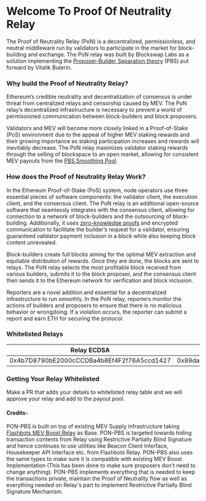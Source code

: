 # Welcome To Proof Of Neutrality Relay
The Proof of Neutrality Relay (PoN) is a decentralized, permissionless, and neutral middleware run by validators to participate in the market for block-building and exchange. The PoN relay was built by Blockswap Labs as a solution implementing the <a href="/pon/key-concepts" >Proposer-Builder Separation theory</a>
(PBS) put forward by Vitalik Buterin.

### Why build the Proof of Neutrality Relay?

Ethereum’s credible neutrality and decentralization of consensus is under threat from centralized relays and censorship caused by MEV. The PoN relay’s decentralized infrastructure is necessary to prevent a world of permissioned communication between block-builders and block proposers.

Validators and MEV will become more closely linked in a Proof-of-Stake (PoS) environment due to the appeal of higher MEV staking rewards and their growing importance as staking participation increases and rewards will inevitably decrease. The PoN relay maximizes validator staking rewards through the selling of blockspace to an open market, allowing for consistent MEV payouts from the <a href="/pon/key-concepts" >PBS Smoothing Pool</a>.

### How does the Proof of Neutrality Relay Work?


In the Ethereum Proof-of-Stake (PoS) system, node operators use three essential pieces of software components: the validator client, the execution client, and the consensus client. The PoN relay is an additional open-source software that seamlessly integrates with the consensus client, allowing for connection to a network of block-builders and the outsourcing of block-building. Additionally, it uses [zero-knowledge proofs]("https://ethereum.org/en/zero-knowledge-proofs/") and encrypted communication to facilitate the builder’s request for a validator, ensuring guaranteed validator payment inclusion in a block while also keeping block content unrevealed.
 
Block-builders create full blocks aiming for the optimal MEV extraction and equitable distribution of rewards. Once they are done, the blocks are sent to relays. The PoN relay selects the most profitable block received from various builders, submits it to the block proposer, and the consensus client then sends it to the Ethereum network for verification and block inclusion. 

Reporters are a novel addition and essential for a decentralized infrastructure to run smoothly. In the PoN relay, reporters monitor the actions of builders and proposers to ensure that there is no malicious behavior or wrongdoing. If a violation occurs, the reporter can submit a report and earn ETH for securing the protocol.


### Whitelisted Relays

| Relay ECDSA | Relay BLS Public Key | Relay API |
|--|--|--|
| 0x4b7D8790bE2000cCCDBa4b8Ef4F2f76A5ccd1427 | 0x89daf9bf6113ec91fdbee11778ab1e1bb64f4ccc2532bdc2bb808c93a83946ac36bce00cf2496ce2b19a20f0030cd2bd | relayer.0xblockswap.com |

### Getting Your Relay Whitelisted

Make a PR that adds your details to whitelisted relay table and we will approve your relay and add to the payout pool.


#### Credits-
PON-PBS is built on top of existing MEV Supply infrastructure taking [Flashbots MEV Boost Relay](https://github.com/flashbots/mev-boost-relay) as Base. PON-PBS is targeted towards hiding transaction contents from Relay using Restrictive Partially Blind Signature and hence continues to use utilities like Beacon Client Interface, Housekeeper API Interface etc. from Flashbots Relay. PON-PBS also uses the same types to make sure it is compatible with existing MEV Boost Implementation (This has been done to make sure proposers don't need to change anything). PON-PBS implements everything that is needed to keep the transactions private, maintain the Proof of Neutrality flow as well as everything needed on Relay's part to implement Restrictive Partially Blind Signature Mechanism.
